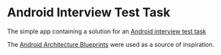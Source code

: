 # Android Interview Test Task
The simple app containing a solution for an [Android interview test task](https://hr-challenge.interactivestandard.com/api/test/text/android)

The [Android Architecture Blueprints](https://github.com/android/architecture-samples/tree/views-hilt) were used as a source of inspiration.
